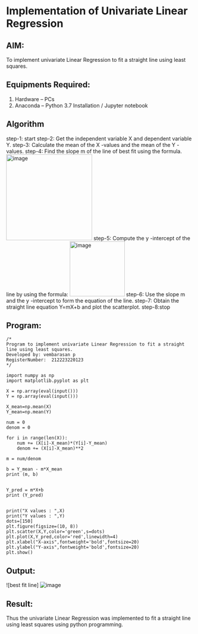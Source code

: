 # Implementation of Univariate Linear Regression
## AIM:
To implement univariate Linear Regression to fit a straight line using least squares.

## Equipments Required:
1. Hardware – PCs
2. Anaconda – Python 3.7 Installation / Jupyter notebook

## Algorithm
step-1: start
step-2: Get the independent variable X and dependent variable Y.
step-3: Calculate the mean of the X -values and the mean of the Y -values.
step-4: Find the slope m of the line of best fit using the formula. 
<img width="231" alt="image" src="https://user-images.githubusercontent.com/93026020/192078527-b3b5ee3e-992f-46c4-865b-3b7ce4ac54ad.png">
step-5: Compute the y -intercept of the line by using the formula:
<img width="148" alt="image" src="https://user-images.githubusercontent.com/93026020/192078545-79d70b90-7e9d-4b85-9f8b-9d7548a4c5a4.png">
step-6: Use the slope m and the y -intercept to form the equation of the line.
step-7: Obtain the straight line equation Y=mX+b and plot the scatterplot.
step-8:stop

## Program:
```
/*
Program to implement univariate Linear Regression to fit a straight line using least squares.
Developed by: vembarasan p
RegisterNumber:  212223220123
*/
```
```
import numpy as np
import matplotlib.pyplot as plt

X = np.array(eval(input()))
Y = np.array(eval(input()))

X_mean=np.mean(X)
Y_mean=np.mean(Y)

num = 0
denom = 0

for i in range(len(X)):
    num += (X[i]-X_mean)*(Y[i]-Y_mean)
    denom += (X[i]-X_mean)**2

m = num/denom

b = Y_mean - m*X_mean
print (m, b)


Y_pred = m*X+b
print (Y_pred)


print("X values : ",X)
print("Y values : ",Y)
dots=[150]
plt.figure(figsize=(10, 8))
plt.scatter(X,Y,color='green',s=dots)
plt.plot(X,Y_pred,color='red',linewidth=4)
plt.xlabel("X-axis",fontweight='bold',fontsize=20)
plt.ylabel("Y-axis",fontweight='bold',fontsize=20)
plt.show()
```
## Output:
![best fit line]
![image](https://github.com/Wkrish28/Find-the-best-fit-line-using-Least-Squares-Method/assets/144295230/9c2ab1bd-37d3-4ea1-b2f5-6cc2c1fbf9f7)


## Result:
Thus the univariate Linear Regression was implemented to fit a straight line using least squares using python programming.
